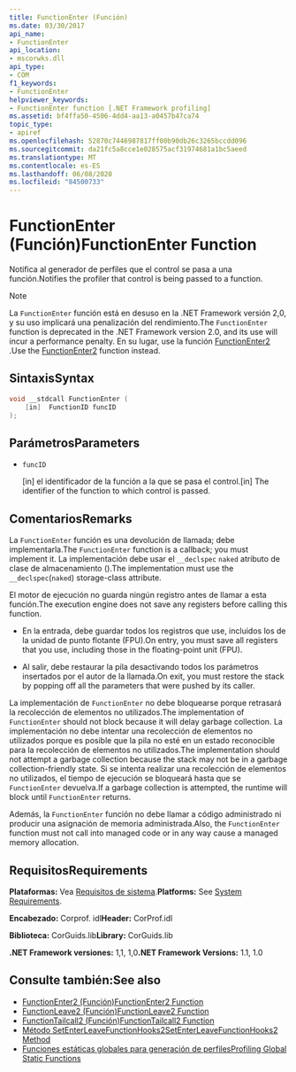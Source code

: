```yaml
---
title: FunctionEnter (Función)
ms.date: 03/30/2017
api_name:
- FunctionEnter
api_location:
- mscorwks.dll
api_type:
- COM
f1_keywords:
- FunctionEnter
helpviewer_keywords:
- FunctionEnter function [.NET Framework profiling]
ms.assetid: bf4ffa50-4506-4dd4-aa13-a0457b47ca74
topic_type:
- apiref
ms.openlocfilehash: 52870c7446987817ff00b90db26c3265bccdd096
ms.sourcegitcommit: da21fc5a8cce1e028575acf31974681a1bc5aeed
ms.translationtype: MT
ms.contentlocale: es-ES
ms.lasthandoff: 06/08/2020
ms.locfileid: "84500733"
---
```

# <a name="functionenter-function"></a><span data-ttu-id="78a74-102">FunctionEnter (Función)</span><span class="sxs-lookup"><span data-stu-id="78a74-102">FunctionEnter Function</span></span>
<span data-ttu-id="78a74-103">Notifica al generador de perfiles que el control se pasa a una función.</span><span class="sxs-lookup"><span data-stu-id="78a74-103">Notifies the profiler that control is being passed to a function.</span></span>  
  
> [!NOTE]
> <span data-ttu-id="78a74-104">La `FunctionEnter` función está en desuso en la .NET Framework versión 2,0, y su uso implicará una penalización del rendimiento.</span><span class="sxs-lookup"><span data-stu-id="78a74-104">The `FunctionEnter` function is deprecated in the .NET Framework version 2.0, and its use will incur a performance penalty.</span></span> <span data-ttu-id="78a74-105">En su lugar, use la función [FunctionEnter2](functionenter2-function.md) .</span><span class="sxs-lookup"><span data-stu-id="78a74-105">Use the [FunctionEnter2](functionenter2-function.md) function instead.</span></span>  
  
## <a name="syntax"></a><span data-ttu-id="78a74-106">Sintaxis</span><span class="sxs-lookup"><span data-stu-id="78a74-106">Syntax</span></span>  
  
```cpp  
void __stdcall FunctionEnter (  
    [in]  FunctionID funcID  
);  
```  
  
## <a name="parameters"></a><span data-ttu-id="78a74-107">Parámetros</span><span class="sxs-lookup"><span data-stu-id="78a74-107">Parameters</span></span>

- `funcID`

  <span data-ttu-id="78a74-108">\[in] el identificador de la función a la que se pasa el control.</span><span class="sxs-lookup"><span data-stu-id="78a74-108">\[in] The identifier of the function to which control is passed.</span></span>

## <a name="remarks"></a><span data-ttu-id="78a74-109">Comentarios</span><span class="sxs-lookup"><span data-stu-id="78a74-109">Remarks</span></span>  
 <span data-ttu-id="78a74-110">La `FunctionEnter` función es una devolución de llamada; debe implementarla.</span><span class="sxs-lookup"><span data-stu-id="78a74-110">The `FunctionEnter` function is a callback; you must implement it.</span></span> <span data-ttu-id="78a74-111">La implementación debe usar el `__declspec` `naked` atributo de clase de almacenamiento ().</span><span class="sxs-lookup"><span data-stu-id="78a74-111">The implementation must use the `__declspec`(`naked`) storage-class attribute.</span></span>  
  
 <span data-ttu-id="78a74-112">El motor de ejecución no guarda ningún registro antes de llamar a esta función.</span><span class="sxs-lookup"><span data-stu-id="78a74-112">The execution engine does not save any registers before calling this function.</span></span>  
  
- <span data-ttu-id="78a74-113">En la entrada, debe guardar todos los registros que use, incluidos los de la unidad de punto flotante (FPU).</span><span class="sxs-lookup"><span data-stu-id="78a74-113">On entry, you must save all registers that you use, including those in the floating-point unit (FPU).</span></span>  
  
- <span data-ttu-id="78a74-114">Al salir, debe restaurar la pila desactivando todos los parámetros insertados por el autor de la llamada.</span><span class="sxs-lookup"><span data-stu-id="78a74-114">On exit, you must restore the stack by popping off all the parameters that were pushed by its caller.</span></span>  
  
 <span data-ttu-id="78a74-115">La implementación de `FunctionEnter` no debe bloquearse porque retrasará la recolección de elementos no utilizados.</span><span class="sxs-lookup"><span data-stu-id="78a74-115">The implementation of `FunctionEnter` should not block because it will delay garbage collection.</span></span> <span data-ttu-id="78a74-116">La implementación no debe intentar una recolección de elementos no utilizados porque es posible que la pila no esté en un estado reconocible para la recolección de elementos no utilizados.</span><span class="sxs-lookup"><span data-stu-id="78a74-116">The implementation should not attempt a garbage collection because the stack may not be in a garbage collection-friendly state.</span></span> <span data-ttu-id="78a74-117">Si se intenta realizar una recolección de elementos no utilizados, el tiempo de ejecución se bloqueará hasta que se `FunctionEnter` devuelva.</span><span class="sxs-lookup"><span data-stu-id="78a74-117">If a garbage collection is attempted, the runtime will block until `FunctionEnter` returns.</span></span>  
  
 <span data-ttu-id="78a74-118">Además, la `FunctionEnter` función no debe llamar a código administrado ni producir una asignación de memoria administrada.</span><span class="sxs-lookup"><span data-stu-id="78a74-118">Also, the `FunctionEnter` function must not call into managed code or in any way cause a managed memory allocation.</span></span>  
  
## <a name="requirements"></a><span data-ttu-id="78a74-119">Requisitos</span><span class="sxs-lookup"><span data-stu-id="78a74-119">Requirements</span></span>  
 <span data-ttu-id="78a74-120">**Plataformas:** Vea [Requisitos de sistema](../../get-started/system-requirements.md).</span><span class="sxs-lookup"><span data-stu-id="78a74-120">**Platforms:** See [System Requirements](../../get-started/system-requirements.md).</span></span>  
  
 <span data-ttu-id="78a74-121">**Encabezado:** Corprof. idl</span><span class="sxs-lookup"><span data-stu-id="78a74-121">**Header:** CorProf.idl</span></span>  
  
 <span data-ttu-id="78a74-122">**Biblioteca:** CorGuids.lib</span><span class="sxs-lookup"><span data-stu-id="78a74-122">**Library:** CorGuids.lib</span></span>  
  
 <span data-ttu-id="78a74-123">**.NET Framework versiones:** 1,1, 1,0</span><span class="sxs-lookup"><span data-stu-id="78a74-123">**.NET Framework Versions:** 1.1, 1.0</span></span>  
  
## <a name="see-also"></a><span data-ttu-id="78a74-124">Consulte también:</span><span class="sxs-lookup"><span data-stu-id="78a74-124">See also</span></span>

- [<span data-ttu-id="78a74-125">FunctionEnter2 (Función)</span><span class="sxs-lookup"><span data-stu-id="78a74-125">FunctionEnter2 Function</span></span>](functionenter2-function.md)
- [<span data-ttu-id="78a74-126">FunctionLeave2 (Función)</span><span class="sxs-lookup"><span data-stu-id="78a74-126">FunctionLeave2 Function</span></span>](functionleave2-function.md)
- [<span data-ttu-id="78a74-127">FunctionTailcall2 (Función)</span><span class="sxs-lookup"><span data-stu-id="78a74-127">FunctionTailcall2 Function</span></span>](functiontailcall2-function.md)
- [<span data-ttu-id="78a74-128">Método SetEnterLeaveFunctionHooks2</span><span class="sxs-lookup"><span data-stu-id="78a74-128">SetEnterLeaveFunctionHooks2 Method</span></span>](icorprofilerinfo2-setenterleavefunctionhooks2-method.md)
- [<span data-ttu-id="78a74-129">Funciones estáticas globales para generación de perfiles</span><span class="sxs-lookup"><span data-stu-id="78a74-129">Profiling Global Static Functions</span></span>](profiling-global-static-functions.md)
